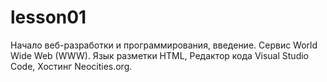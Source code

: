 # lesson01
Начало веб-разработки и программирования, введение. Сервис World Wide Web (WWW). Язык разметки HTML, Редактор кода Visual Studio Code, Хостинг Neocities.org.
